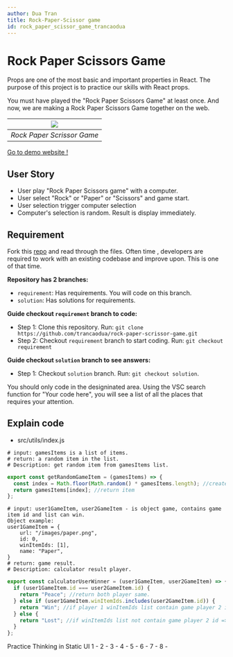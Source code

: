 ```yaml
---
author: Dua Tran
title: Rock-Paper-Scissor game
id: rock_paper_scissor_game_trancaodua
---
```


# Rock Paper Scissors Game

Props are one of the most basic and important properties in React.
The purpose of this project is to practice our skills with React props.

You must have played the "Rock Paper Scissors Game" at least once. And now, we are making a Rock Paper Scissors Game together on the web.

| ![](https://i.ibb.co/35b4Tsk/Screenshot-from-2022-05-09-21-43-09.png) |
| :-------------------------------------------------------------------: |
|                      _Rock Paper Scrissor Game_                       |

[Go to demo website !](https://rock-paper-scissor-trancaodua.netlify.app/)

## User Story

- User play "Rock Paper Scissors game" with a computer.
- User select "Rock" or "Paper" or "Scissors" and game start.
- User selection trigger computer selection
- Computer's selection is random. Result is display immediately.

## Requirement

Fork this [repo](https://github.com/trancaodua/rock-paper-scrissor-game) and read through the files.
Often time , developers are required to work with an existing codebase and improve upon. This is one of that time.

**Repository has 2 branches:**

- `requirement`: Has requirements. You will code on this branch.
- `solution`: Has solutions for requirements.

**Guide checkout `requirement` branch to code:**

- Step 1: Clone this repository. Run: `git clone https://github.com/trancaodua/rock-paper-scrissor-game.git`
- Step 2: Checkout `requirement` branch to start coding. Run: `git checkout requirement`

**Guide checkout `solution` branch to see answers:**

- Step 1: Checkout `solution` branch. Run: `git checkout solution`.

You should only code in the designinated area.
Using the VSC search function for "Your code here", you will see a list of all the places that requires your attention.

## Explain code

- src/utils/index.js

```
# input: gamesItems is a list of items.
# return: a random item in the list.
# Description: get random item from gamesItems list.
```

```javascript
export const getRandomGameItem = (gamesItems) => {
  const index = Math.floor(Math.random() * gamesItems.length); //create index random between 0 to gamesItems.length - 1
  return gamesItems[index]; //return item
};
```

```
# input: user1GameItem, user2GameItem - is object game, contains game item id and list can win.
Object example:
user1GameItem = {
    url: "/images/paper.png",
    id: 0,
    winItemIds: [1],
    name: "Paper",
}
# return: game result.
# Description: calculator result player.
```

```javascript
export const calculatorUserWinner = (user1GameItem, user2GameItem) => {
  if (user1GameItem.id === user2GameItem.id) {
    return "Peace"; //return both player same.
  } else if (user1GameItem.winItemIds.includes(user2GameItem.id)) {
    return "Win"; //if player 1 winItemIds list contain game player 2 id => player 1 win player 2.
  } else {
    return "Lost"; //if winItemIds list not contain game player 2 id => player 1 lost, player 2 .
  }
};
```

Practice Thinking in Static UI
1 - <ProfilePage />
2 - <NavBar />
3 - <SideMenu />
4 - <CoworkerList />
5 - <ProfilePageMain />
6 - <ProjectDetail />
7 - <TaskList />
8 - <TaskItem />

